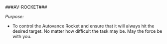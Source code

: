 ###AV-ROCKET###

*_Purpose:_* 
- To control the Autovance Rocket and ensure that it will always hit the desired target. No matter how difficult the task may be. May the force be with you.

